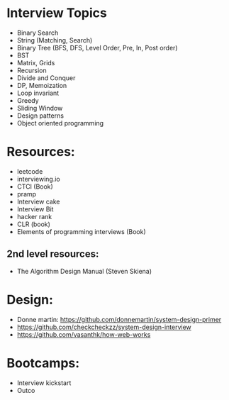 # Interview Topics
* Binary Search
* String (Matching, Search)
* Binary Tree (BFS, DFS, Level Order, Pre, In, Post order)
* BST
* Matrix, Grids
* Recursion
* Divide and Conquer
* DP, Memoization
* Loop invariant
* Greedy
* Sliding Window
* Design patterns
* Object oriented programming

# Resources: 
* leetcode
* interviewing.io
* CTCI (Book)
* pramp
* Interview cake
* Interview Bit
* hacker rank 
* CLR (book)
* Elements of programming interviews (Book)

## 2nd level resources:
* The Algorithm Design Manual (Steven Skiena)

# Design: 
* Donne martin: https://github.com/donnemartin/system-design-primer
* https://github.com/checkcheckzz/system-design-interview
* https://github.com/vasanthk/how-web-works

# Bootcamps: 
* Interview kickstart
* Outco

